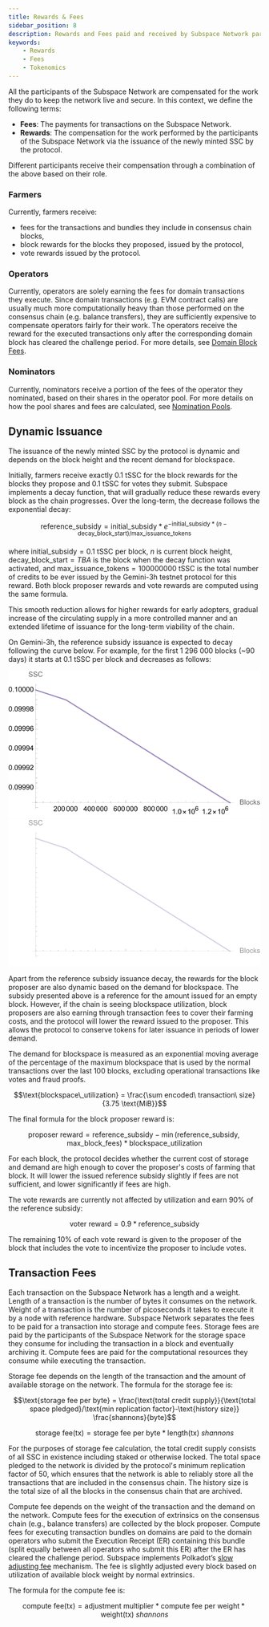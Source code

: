 ```yaml
---
title: Rewards & Fees
sidebar_position: 8
description: Rewards and Fees paid and received by Subspace Network participants
keywords:
    - Rewards
    - Fees
    - Tokenomics
---
```


All the participants of the Subspace Network are compensated for the work they do to keep the network live and secure. In this context, we define the following terms:
- **Fees**: The payments for transactions on the Subspace Network.
- **Rewards**: The compensation for the work performed by the participants of the Subspace Network via the issuance of the newly minted SSC by the protocol.

Different participants receive their compensation through a combination of the above based on their role.

### Farmers

Currently, farmers receive: 
- fees for the transactions and bundles they include in consensus chain blocks,
- block rewards for the blocks they proposed, issued by the protocol,
- vote rewards issued by the protocol.

### Operators 

Currently, operators are solely earning the fees for domain transactions they execute. Since domain transactions (e.g. EVM contract calls) are usually much more computationally heavy than those performed on the consensus chain (e.g. balance transfers), they are sufficiently expensive to compensate operators fairly for their work. The operators receive the reward for the executed transactions only after the corresponding domain block has cleared the challenge period. For more details, see [Domain Block Fees](/docs/decex/domains/workflow.md#domain-block-fees).

### Nominators

Currently, nominators receive a portion of the fees of the operator they nominated, based on their shares in the operator pool. For more details on how the pool shares and fees are calculated, see [Nomination Pools](/docs/decex/staking.md#nomination-pools).

## Dynamic Issuance

The issuance of the newly minted SSC by the protocol is dynamic and depends on the block height and the recent demand for blockspace.

Initially, farmers receive exactly 0.1 tSSC for the block rewards for the blocks they propose and 0.1 tSSC for votes they submit. Subspace implements a decay function, that will gradually reduce these rewards every block as the chain progresses. Over the long-term, the decrease follows the exponential decay:

$$\text{reference\_subsidy}=\text{initial\_subsidy}*e^{-\text{initial\_subsidy}*(n-\text{decay\_block\_start})/\text{max\_issuance\_tokens}}$$

where $\text{initial\_subsidy}=0.1$ tSSC per block, $n$ is current block height, $\text{decay\_block\_start}=TBA$ is the block when the decay function was activated, and $\text{max\_issuance\_tokens}=100 000 000$ tSSC is the total number of credits to be ever issued by the Gemini-3h testnet protocol for this reward. Both block proposer rewards and vote rewards are computed using the same formula.

This smooth reduction allows for higher rewards for early adopters, gradual increase of the circulating supply in a more controlled manner and an extended lifetime of issuance for the long-term viability of the chain.

On Gemini-3h, the reference subsidy issuance is expected to decay following the curve below. For example, for the first 1 296 000 blocks (~90 days) it starts at 0.1 tSSC per block and decreases as follows:

<div align="center">
    <img src="/img/Gemini3h_Issuance_Decay-light.svg#gh-light-mode-only" alt="Gemini3h_Issuance_Decay" />
    <img src="/img/Gemini3h_Issuance_Decay-dark.svg#gh-dark-mode-only" alt="Gemini3h_Issuance_Decay" />
</div>

Apart from the reference subsidy issuance decay, the rewards for the block proposer are also dynamic based on the demand for blockspace. The subsidy presented above is a reference for the amount issued for an empty block. However, if the chain is seeing blockspace utilization, block proposers are also earning through transaction fees to cover their farming costs, and the protocol will lower the reward issued to the proposer. This allows the protocol to conserve tokens for later issuance in periods of lower demand. 

The demand for blockspace is measured as an exponential moving average of the percentage of the maximum blockspace that is used by the normal transactions over the last 100 blocks, excluding operational transactions like votes and fraud proofs. 

$$\text{blockspace\_utilization} = \frac{\sum encoded\ transaction\ size}{3.75 \text{MiB}}$$

The final formula for the block proposer reward is:

$$\text{proposer reward}=\text{reference\_subsidy}-\min(\text{reference\_subsidy},\text{max\_block\_fees})*\text{blockspace\_utilization}$$

For each block, the protocol decides whether the current cost of storage and demand are high enough to cover the proposer's costs of farming that block. It will lower the issued reference subsidy slightly if fees are not sufficient, and lower significantly if fees are high.

The vote rewards are currently not affected by utilization and earn 90% of the reference subsidy:

$$\text{voter reward}=0.9*\text{reference\_subsidy}$$

The remaining 10% of each vote reward is given to the proposer of the block that includes the vote to incentivize the proposer to include votes.

## Transaction Fees

Each transaction on the Subspace Network has a length and a weight. Length of a transaction is the number of bytes it consumes on the network. Weight of a transaction is the number of picoseconds it takes to execute it by a node with reference hardware.
Subspace Network separates the fees to be paid for a transaction into storage and compute fees. Storage fees are paid by the participants of the Subspace Network for the storage space they consume for including the transaction in a block and eventually archiving it. Compute fees are paid for the computational resources they consume while executing the transaction.

Storage fee depends on the length of the transaction and the amount of available storage on the network. The formula for the storage fee is:

$$\text{storage fee per byte}  = \frac{\text{total credit supply}}{\text{total space pledged}/\text{min replication factor}-\text{history size}} \frac{shannons}{byte}$$ 

$$\text{storage fee} \left(\text{tx}\right) = \text{storage fee per byte}*\text{length(tx)}\ shannons$$

For the purposes of storage fee calculation, the total credit supply consists of all SSC in existence including staked or otherwise locked. The total space pledged to the network is divided by the protocol's minimum replication factor of 50, which ensures that the network is able to reliably store all the transactions that are included in the consensus chain. The history size is the total size of all the blocks in the consensus chain that are archived.

Compute fee depends on the weight of the transaction and the demand on the network. Compute fees for the execution of extrinsics on the consensus chain (e.g., balance transfers) are collected by the block proposer. 
Compute fees for executing transaction bundles on domains are paid to the domain operators who submit the Execution Receipt (ER) containing this bundle (split equally between all operators who submit this ER) after the ER has cleared the challenge period. Subspace implements Polkadot’s [slow adjusting fee](https://research.web3.foundation/Polkadot/overview/token-economics#2-slow-adjusting-mechanism) mechanism. The fee is slightly adjusted every block based on utilization of available block weight by normal extrinsics.

The formula for the compute fee is:

$$\text{compute fee} \left(\text{tx}\right) = \text{adjustment multiplier}*\text{compute fee per weight}*\text{weight(tx)}\ shannons$$
